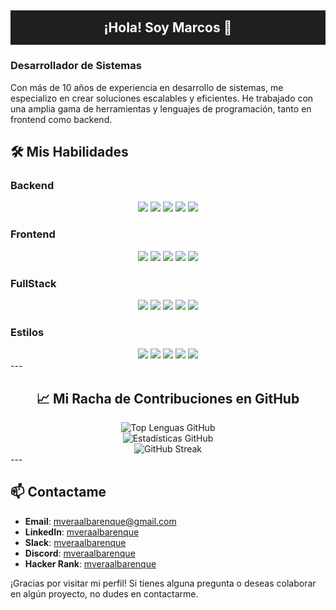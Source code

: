 ## <h2 align="center" style="background-color: #1f1f1f; color: white; padding: 15px 0;">¡Hola! Soy Marcos 👋</h2>

### Desarrollador de Sistemas

Con más de 10 años de experiencia en desarrollo de sistemas, me especializo en crear soluciones escalables y eficientes. He trabajado con una amplia gama de herramientas y lenguajes de programación, tanto en frontend como backend.

## 🛠️ Mis Habilidades

### Backend
<div align="center">
  <img src="https://img.shields.io/badge/Laravel-F46200?style=for-the-badge&logo=laravel&logoColor=white" />
  <img src="https://img.shields.io/badge/CodeIgniter-EF4223?style=for-the-badge&logo=codeigniter&logoColor=white" />
  <img src="https://img.shields.io/badge/MySQL-4479A1?style=for-the-badge&logo=mysql&logoColor=white" />
  <img src="https://img.shields.io/badge/PostgreSQL-336791?style=for-the-badge&logo=postgresql&logoColor=white" />
  <img src="https://img.shields.io/badge/Node.js-339933?style=for-the-badge&logo=node.js&logoColor=white" />
</div>

### Frontend
<div align="center">
  <img src="https://img.shields.io/badge/HTML-E34F26?style=for-the-badge&logo=html5&logoColor=white" />
  <img src="https://img.shields.io/badge/CSS3-1572B6?style=for-the-badge&logo=css3&logoColor=white" />
  <img src="https://img.shields.io/badge/React-61DAFB?style=for-the-badge&logo=react&logoColor=black" />
  <img src="https://img.shields.io/badge/Vue.js-4FC08D?style=for-the-badge&logo=vue.js&logoColor=white" />
  <img src="https://img.shields.io/badge/jQuery-0769AD?style=for-the-badge&logo=jquery&logoColor=white" />
</div>

### FullStack
<div align="center">
  <img src="https://img.shields.io/badge/PHP-777BB4?style=for-the-badge&logo=php&logoColor=white" />
  <img src="https://img.shields.io/badge/Java-007396?style=for-the-badge&logo=javascript&logoColor=white" />
  <img src="https://img.shields.io/badge/Next.js-000000?style=for-the-badge&logo=next.js&logoColor=white" />
  <img src="https://img.shields.io/badge/JavaScript-F7DF1E?style=for-the-badge&logo=javascript&logoColor=black" />
  <img src="https://img.shields.io/badge/TypeScript-3178C6?style=for-the-badge&logo=typescript&logoColor=white" />
</div>

### Estilos
<div align="center">
  <img src="https://img.shields.io/badge/MUI-007FFF?style=for-the-badge&logo=mui&logoColor=white" />
  <img src="https://img.shields.io/badge/BootStrap-7952B3?style=for-the-badge&logo=bootstrap&logoColor=white" />
  <img src="https://img.shields.io/badge/AntDesign-0170FE?style=for-the-badge&logo=antdesign&logoColor=white" />
  <img src="https://img.shields.io/badge/TailwindCSS-06B6D4?style=for-the-badge&logo=tailwind-css&logoColor=white" />
  <img src="https://img.shields.io/badge/Sass-CC6699?style=for-the-badge&logo=sass&logoColor=white" />
</div>
---

## <div align="center">📈 Mi Racha de Contribuciones en GitHub</div>

<div align="center">
  <img src="https://github-readme-stats.vercel.app/api/top-langs?username=mveraalbarenque&show_icons=true&locale=en&layout=compact&theme=dracula" alt="Top Lenguas GitHub" />
</div>

<div align="center">
  <img src="https://github-readme-stats.vercel.app/api?username=mveraalbarenque&show_icons=true&locale=en&theme=dracula" alt="Estadísticas GitHub" />
</div>

<div align="center">
  <img src="https://github-readme-streak-stats.herokuapp.com/?user=mveraalbarenque&theme=dracula" alt="GitHub Streak" />
</div>
---

## 📫 Contactame

- **Email**: [mveraalbarenque@gmail.com](mailto:mveraalbarenque@gmail.com)
- **LinkedIn**: [mveraalbarenque](https://www.linkedin.com/in/mveraalbarenque)
- **Slack**: [mveraalbarenque](https://devmvera.slack.com/team/U07AFKFFP60)
- **Discord**: [mveraalbarenque](https://discord.gg/5dJPT5kC)
- **Hacker Rank**: [mveraalbarenque](https://www.hackerrank.com/profile/mveraalbarenque)


¡Gracias por visitar mi perfil! Si tienes alguna pregunta o deseas colaborar en algún proyecto, no dudes en contactarme.
